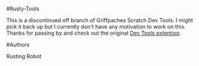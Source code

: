 #Rusty-Tools

This is a discontinued off branch of Griffpaches Scratch Dev Tools.
I might pick it back up but I currently don't have any motivation to work
on this. Thanks for passing by and check out the original [Dev Tools extention](https://github.com/griffpatch/Scratch3-Dev-Tools).

#Authors

Rusting Robot
